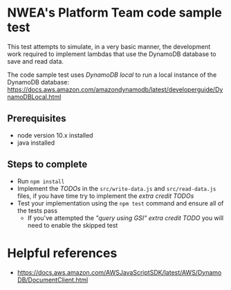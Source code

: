 # NWEA's Platform Team code sample test

This test attempts to simulate, in a very basic manner, the development work required to implement lambdas that use 
the DynamoDB database to save and read data.  

The code sample test uses *DynamoDB local* to run a local instance of the DynamoDB database:
https://docs.aws.amazon.com/amazondynamodb/latest/developerguide/DynamoDBLocal.html 

## Prerequisites
- node version 10.x installed
- java installed

## Steps to complete
- Run ````npm install````
- Implement the *TODOs* in the ````src/write-data.js```` and ````src/read-data.js```` files, if you have time try to 
    implement the *extra credit TODOs* 
- Test your implementation using the ````npm test```` command and ensure all of the tests pass 
    - If you've attempted the *"query using GSI" extra credit TODO* you will need to enable the skipped test
    
# Helpful references
- https://docs.aws.amazon.com/AWSJavaScriptSDK/latest/AWS/DynamoDB/DocumentClient.html